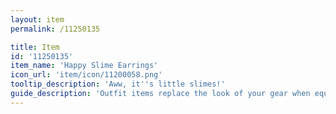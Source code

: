 ```yaml
---
layout: item
permalink: /11250135

title: Item
id: '11250135'
item_name: 'Happy Slime Earrings'
icon_url: 'item/icon/11200058.png'
tooltip_description: 'Aww, it''s little slimes!'
guide_description: 'Outfit items replace the look of your gear when equipped.'
---
```

